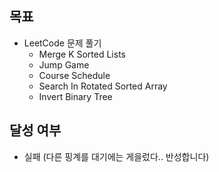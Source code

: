 ## 목표

- LeetCode 문제 풀기
    - Merge K Sorted Lists
    - Jump Game
    - Course Schedule
    - Search In Rotated Sorted Array
    - Invert Binary Tree

## 달성 여부
- 실패 (다른 핑계를 대기에는 게을렀다.. 반성합니다)
